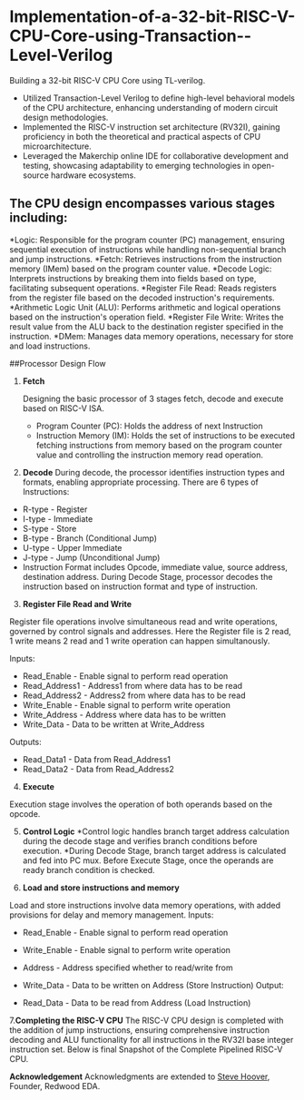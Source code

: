 # Implementation-of-a-32-bit-RISC-V-CPU-Core-using-Transaction--Level-Verilog
Building a 32-bit RISC-V CPU Core using TL-verilog.

- Utilized Transaction-Level Verilog to define high-level behavioral models of
the CPU architecture, enhancing understanding of modern circuit design
methodologies.
- Implemented the RISC-V instruction set architecture (RV32I), gaining
proficiency in both the theoretical and practical aspects of CPU
microarchitecture.
- Leveraged the Makerchip online IDE for collaborative development and
testing, showcasing adaptability to emerging technologies in open-source
hardware ecosystems.

## The CPU design encompasses various stages including:

*Logic: Responsible for the program counter (PC) management, ensuring sequential execution of instructions while handling non-sequential branch and jump instructions.
*Fetch: Retrieves instructions from the instruction memory (IMem) based on the program counter value.
*Decode Logic: Interprets instructions by breaking them into fields based on type, facilitating subsequent operations.
*Register File Read: Reads registers from the register file based on the decoded instruction's requirements.
*Arithmetic Logic Unit (ALU): Performs arithmetic and logical operations based on the instruction's operation field.
*Register File Write: Writes the result value from the ALU back to the destination register specified in the instruction.
*DMem: Manages data memory operations, necessary for store and load instructions.
<photo>

##Processor Design Flow
1. **Fetch**

   Designing the basic processor of 3 stages fetch, decode and execute based on RISC-V ISA.
   * Program Counter (PC): Holds the address of next Instruction
   * Instruction Memory (IM): Holds the set of instructions to be executed
   fetching instructions from memory based on the program counter value and controlling the instruction memory read operation.
  
2. **Decode**
 During decode, the processor identifies instruction types and formats, enabling appropriate processing.
 There are 6 types of Instructions:

- R-type - Register
- I-type - Immediate
- S-type - Store
- B-type - Branch (Conditional Jump)
- U-type - Upper Immediate
- J-type - Jump (Unconditional Jump)
- Instruction Format includes Opcode, immediate value, source address, destination address. During Decode Stage, processor decodes the instruction based on instruction format and type of instruction.

3. **Register File Read and Write**

Register file operations involve simultaneous read and write operations, governed by control signals and addresses.
Here the Register file is 2 read, 1 write means 2 read and 1 write operation can happen simultanously.

Inputs:
- Read_Enable - Enable signal to perform read operation
- Read_Address1 - Address1 from where data has to be read
- Read_Address2 - Address2 from where data has to be read
- Write_Enable - Enable signal to perform write operation
- Write_Address - Address where data has to be written
- Write_Data - Data to be written at Write_Address

Outputs:
- Read_Data1 - Data from Read_Address1
- Read_Data2 - Data from Read_Address2

4. **Execute**

Execution stage involves the operation of both operands based on the opcode.

5. **Control Logic**
*Control logic handles branch target address calculation during the decode stage and verifies branch conditions before execution.
*During Decode Stage, branch target address is calculated and fed into PC mux. Before Execute Stage, once the operands are ready branch condition is checked.

6. **Load and store instructions and memory**

Load and store instructions involve data memory operations, with added provisions for delay and memory management.
Inputs:

- Read_Enable - Enable signal to perform read operation
- Write_Enable - Enable signal to perform write operation
- Address - Address specified whether to read/write from
- Write_Data - Data to be written on Address (Store Instruction)
Output:

- Read_Data - Data to be read from Address (Load Instruction)

7.**Completing the RISC-V CPU**
The RISC-V CPU design is completed with the addition of jump instructions, ensuring comprehensive instruction decoding and ALU functionality for all instructions in the RV32I base integer instruction set.
Below is final Snapshot of the Complete Pipelined RISC-V CPU.
<photo>

**Acknowledgement**
Acknowledgments are extended to [Steve Hoover](https://github.com/stevehoover), Founder, Redwood EDA.



